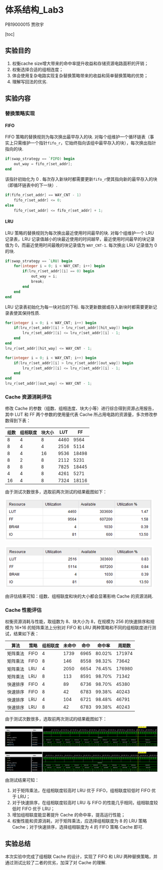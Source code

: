# 体系结构_Lab3

PB19000015 贾欣宇

[toc]

## 实验目的

1. 权衡cache size增大带来的命中率提升收益和存储资源电路面积的开销；
2. 权衡选择合适的组相连度；
3. 体会使用复杂电路实现复杂替换策略带来的收益和简单替换策略的优势；
4. 理解写回法的优劣.

## 实验内容

### 替换策略实现

#### FIFO

FIFO 策略的替换规则为每次换出最早存入的块. 对每个组维护一个循环链表（事实上只需维护一个指针`fifo_r`，它始终指向该组中最早存入的块），每次换出指针指向的块.

```verilog
if(swap_strategy == `FIFO) begin
    out_way = fifo_r[set_addr];
end
```

该指针初始化为 0 . 每次存入新块时都需要更新`fifo_r`使其指向新的最早存入的块（即循环链表中的下一块）.

```verilog
if(fifo_r[set_addr] == WAY_CNT - 1)
    fifo_r[set_addr] <= 0;
else
    fifo_r[set_addr] <= fifo_r[set_addr] + 1;
```

#### LRU

LRU 策略的替换规则为每次换出最近使用时间最早的块. 对每个组维护一个 LRU 记录表，LRU 记录值越小的块最近使用的时间越早，最近使用时间最早的块记录值为 0，而最近使用时间最晚的块记录值为 `WAY_CNT-1`. 每次换出 LRU 记录值为 0 的块.

```verilog
if(swap_strategy == `LRU) begin
    for(integer i = 0; i < WAY_CNT; i++) begin
        if(lru_r[set_addr][i] == 0) begin
            out_way = i;
            break;
        end
    end
end
```

LRU 记录表初始化为每一块对应的下标. 每次更新数据或存入新块时都需要更新记录表使其保持性质.

```verilog
for(integer i = 0; i < WAY_CNT; i++) begin
    if(lru_r[set_addr][i] > lru_r[set_addr][hit_way]) begin
        lru_r[set_addr][i] <= lru_r[set_addr][i] - 1;
    end
end
lru_r[set_addr][hit_way] <= WAY_CNT - 1;
```

```verilog
for(integer i = 0; i < WAY_CNT; i++) begin
    if(lru_r[set_addr][i] > lru_r[set_addr][out_way]) begin
        lru_r[set_addr][i] <= lru_r[set_addr][i] - 1;
    end
end
lru_r[set_addr][out_way] <= WAY_CNT - 1;
```

### Cache 资源消耗评估

修改 Cache 的参数（组数、组相连度、块大小等）进行综合得到资源占用报告，其中 LUT 和 FF 两个参数的使用量代表 Cache 所占用电路的资源量，多次修改参数得到下表：

| 组数 | 组相联度 | 块大小 | LUT  | FF    |
| ---- | -------- | ------ | ---- | ----- |
| 8    | 4        | 8      | 4460 | 9564  |
| 8    | 4        | 4      | 2516 | 5114  |
| 8    | 4        | 16     | 9536 | 18498 |
| 8    | 2        | 8      | 2112 | 5231  |
| 8    | 8        | 8      | 7825 | 18445 |
| 4    | 4        | 8      | 4261 | 5271  |
| 16   | 4        | 8      | 7324 | 18116 |

由于测试次数很多，选取前两次测试的结果截图如下：

![1](1.png)

![2](2.png)

由评估结果可知：组数、组相联度和块的大小都会显著影响 Cache 的资源消耗.

### Cache 性能评估

权衡资源消耗与性能，取组数为 8、块大小为 8，在规模为 256 的快速排序和规模为 16*16 的矩阵乘法上分别对 FIFO 和 LRU 两种策略和不同的组相联度进行测试，结果如下表：

| 算法     | 策略 | 组相联度 | 未命中 | 命中 | 命中率 | 周期数 |
| -------- | ---- | -------- | ------ | ---- | ------ | ------ |
| 矩阵乘法 | FIFO | 4        | 1739   | 6965 | 80.02% | 171974 |
| 矩阵乘法 | FIFO | 8        | 146    | 8558 | 98.32% | 73642  |
| 矩阵乘法 | LRU  | 4        | 2050   | 6654 | 76.45% | 176980 |
| 矩阵乘法 | LRU  | 8        | 113    | 8591 | 98.70% | 71342  |
| 快速排序 | FIFO | 4        | 89     | 6736 | 98.70% | 45380  |
| 快速排序 | FIFO | 8        | 42     | 6783 | 99.38% | 40243  |
| 快速排序 | LRU  | 4        | 104    | 6721 | 98.48% | 46791  |
| 快速排序 | LRU  | 8        | 42     | 6783 | 99.38% | 40243  |

由于测试次数很多，选取前两次测试的结果截图如下：

![3](3.png)

![4](4.png)

由测试结果可知：

1.   对于矩阵乘法，在组相联度较高时 LRU 优于 FIFO，组相联度较低时 FIFO 优于 LRU；
2.   对于快速排序，在组相联度较高时 LRU 与 FIFO 的性能几乎相同，组相联度较低时 FIFO 优于 LRU；
3.   增加组相联度能显著提升 Cache 的命中率，提高运行性能；
4.   权衡性能和资源消耗，对于矩阵乘法，应选择组相联度为 8 的 LRU 策略 Cache；对于快速排序，选择组相联度为 4 的 FIFO 策略 Cache 即可.

## 实验总结

本次实验中完成了组相联 Cache 的设计，实现了 FIFO 和 LRU 两种替换策略，并通过测试比较了二者的优劣，加深了对 Cache 的理解.


